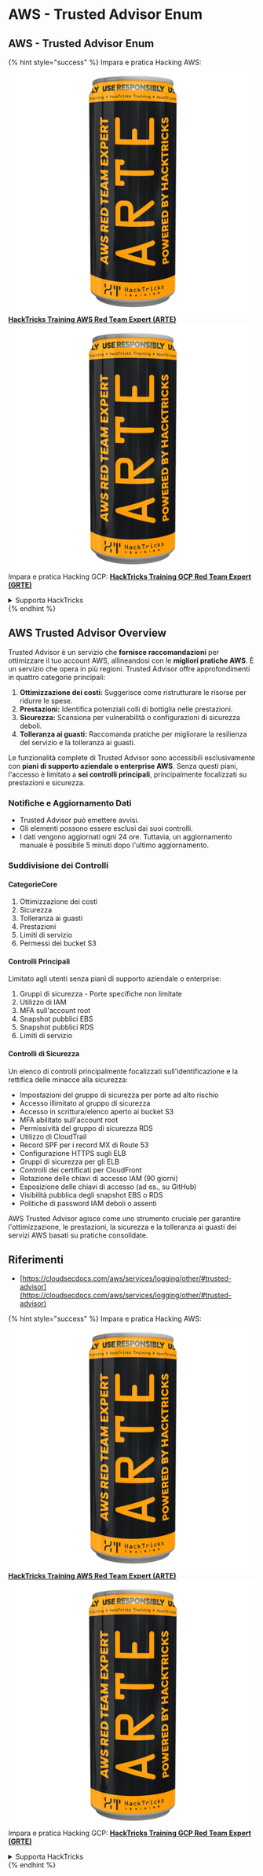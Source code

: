 # AWS - Trusted Advisor Enum

## AWS - Trusted Advisor Enum

{% hint style="success" %}
Impara e pratica Hacking AWS:<img src="../../../../.gitbook/assets/image (1) (1) (1).png" alt="" data-size="line">[**HackTricks Training AWS Red Team Expert (ARTE)**](https://training.hacktricks.xyz/courses/arte)<img src="../../../../.gitbook/assets/image (1) (1) (1).png" alt="" data-size="line">\
Impara e pratica Hacking GCP: <img src="../../../../.gitbook/assets/image (2).png" alt="" data-size="line">[**HackTricks Training GCP Red Team Expert (GRTE)**<img src="../../../../.gitbook/assets/image (2).png" alt="" data-size="line">](https://training.hacktricks.xyz/courses/grte)

<details>

<summary>Supporta HackTricks</summary>

* Controlla i [**piani di abbonamento**](https://github.com/sponsors/carlospolop)!
* **Unisciti al** 💬 [**gruppo Discord**](https://discord.gg/hRep4RUj7f) o al [**gruppo telegram**](https://t.me/peass) o **seguici** su **Twitter** 🐦 [**@hacktricks\_live**](https://twitter.com/hacktricks_live)**.**
* **Condividi trucchi di hacking inviando PR ai** [**HackTricks**](https://github.com/carlospolop/hacktricks) e [**HackTricks Cloud**](https://github.com/carlospolop/hacktricks-cloud) repos di github.

</details>
{% endhint %}

## AWS Trusted Advisor Overview

Trusted Advisor è un servizio che **fornisce raccomandazioni** per ottimizzare il tuo account AWS, allineandosi con le **migliori pratiche AWS**. È un servizio che opera in più regioni. Trusted Advisor offre approfondimenti in quattro categorie principali:

1. **Ottimizzazione dei costi:** Suggerisce come ristrutturare le risorse per ridurre le spese.
2. **Prestazioni:** Identifica potenziali colli di bottiglia nelle prestazioni.
3. **Sicurezza:** Scansiona per vulnerabilità o configurazioni di sicurezza deboli.
4. **Tolleranza ai guasti:** Raccomanda pratiche per migliorare la resilienza del servizio e la tolleranza ai guasti.

Le funzionalità complete di Trusted Advisor sono accessibili esclusivamente con **piani di supporto aziendale o enterprise AWS**. Senza questi piani, l'accesso è limitato a **sei controlli principali**, principalmente focalizzati su prestazioni e sicurezza.

### Notifiche e Aggiornamento Dati

* Trusted Advisor può emettere avvisi.
* Gli elementi possono essere esclusi dai suoi controlli.
* I dati vengono aggiornati ogni 24 ore. Tuttavia, un aggiornamento manuale è possibile 5 minuti dopo l'ultimo aggiornamento.

### **Suddivisione dei Controlli**

#### CategorieCore

1. Ottimizzazione dei costi
2. Sicurezza
3. Tolleranza ai guasti
4. Prestazioni
5. Limiti di servizio
6. Permessi dei bucket S3

#### Controlli Principali

Limitato agli utenti senza piani di supporto aziendale o enterprise:

1. Gruppi di sicurezza - Porte specifiche non limitate
2. Utilizzo di IAM
3. MFA sull'account root
4. Snapshot pubblici EBS
5. Snapshot pubblici RDS
6. Limiti di servizio

#### Controlli di Sicurezza

Un elenco di controlli principalmente focalizzati sull'identificazione e la rettifica delle minacce alla sicurezza:

* Impostazioni del gruppo di sicurezza per porte ad alto rischio
* Accesso illimitato al gruppo di sicurezza
* Accesso in scrittura/elenco aperto ai bucket S3
* MFA abilitato sull'account root
* Permissività del gruppo di sicurezza RDS
* Utilizzo di CloudTrail
* Record SPF per i record MX di Route 53
* Configurazione HTTPS sugli ELB
* Gruppi di sicurezza per gli ELB
* Controlli dei certificati per CloudFront
* Rotazione delle chiavi di accesso IAM (90 giorni)
* Esposizione delle chiavi di accesso (ad es., su GitHub)
* Visibilità pubblica degli snapshot EBS o RDS
* Politiche di password IAM deboli o assenti

AWS Trusted Advisor agisce come uno strumento cruciale per garantire l'ottimizzazione, le prestazioni, la sicurezza e la tolleranza ai guasti dei servizi AWS basati su pratiche consolidate.

## **Riferimenti**

* [https://cloudsecdocs.com/aws/services/logging/other/#trusted-advisor](https://cloudsecdocs.com/aws/services/logging/other/#trusted-advisor)

{% hint style="success" %}
Impara e pratica Hacking AWS:<img src="../../../../.gitbook/assets/image (1) (1) (1).png" alt="" data-size="line">[**HackTricks Training AWS Red Team Expert (ARTE)**](https://training.hacktricks.xyz/courses/arte)<img src="../../../../.gitbook/assets/image (1) (1) (1).png" alt="" data-size="line">\
Impara e pratica Hacking GCP: <img src="../../../../.gitbook/assets/image (2).png" alt="" data-size="line">[**HackTricks Training GCP Red Team Expert (GRTE)**<img src="../../../../.gitbook/assets/image (2).png" alt="" data-size="line">](https://training.hacktricks.xyz/courses/grte)

<details>

<summary>Supporta HackTricks</summary>

* Controlla i [**piani di abbonamento**](https://github.com/sponsors/carlospolop)!
* **Unisciti al** 💬 [**gruppo Discord**](https://discord.gg/hRep4RUj7f) o al [**gruppo telegram**](https://t.me/peass) o **seguici** su **Twitter** 🐦 [**@hacktricks\_live**](https://twitter.com/hacktricks_live)**.**
* **Condividi trucchi di hacking inviando PR ai** [**HackTricks**](https://github.com/carlospolop/hacktricks) e [**HackTricks Cloud**](https://github.com/carlospolop/hacktricks-cloud) repos di github.

</details>
{% endhint %}
